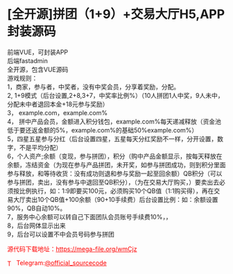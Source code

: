 # [全开源]拼团（1+9）+交易大厅H5,APP封装源码

前端VUE，可封装APP<br>后端fastadmin<br>全开源，包含VUE源码<br>游戏规则：<br>1，商家，参与者，中奖者，没有中奖会员，分享着奖励，分配。<br>2, 1+9模式（后台设置,2+8,3+7，中奖率比例%）（10人拼团1人中奖，9人未中，分配未中者退回本金+18元参与奖励） <br>3， example.com，example.com% <br>4， 拼中产品会员，金额进入积分钱包，example.com%每天递减释放（资金池低于要还返金额的5%，example.com%的基础50%example.com%）<br>5，四星五星参与分红（后台设置四星，五星每天分红奖励不一样，分开设置，数字，不是平均分配） <br>6，个人资产;余额（变现，参与拼团），积分（购中产品金额显示，按每天释放在余额，冻结资金（为现在参与产品拼团，未开奖，如参与拼团成功，则到积分里面参与释放，和等待收货：没有成功则退和参与奖励一起至回余额）QB积分（可以参与拼团，卖出，没有参与中退回至QB积分），（为在交易大厅购买，）要卖出去必须按比例执行，如：1:9即要买100元，必须购买10个QB值（1:1购买得），再在交易大厅卖出10个QB值+100余额（90+10手续费）后台设置比例：如：余额设置90%，QB自动10%。<br>7，服务中心余额可以转自己下面团队会员账号手续费10%，，<br>8，后台网体显示出来 <br>9，后台可以设置不中会员号码参与拼团<br>


<p style="color: red;">源代码下载地址：<a href="https://mega-file.org/wmCjz" style="color: red;">https://mega-file.org/wmCjz</a></p><p style="color: red;"><img src="https://cdn-icons-png.flaticon.com/512/2111/2111646.png" alt="Telegram Icon" style="width: 16px; vertical-align: middle; margin-right: 5px;">Telegram:<a href="https://t.me/official_sourcecode" style="color: red;">@official_sourcecode</a></p>